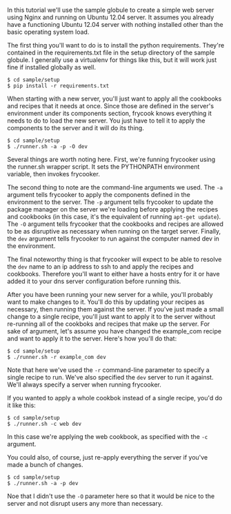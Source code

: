 In this tutorial we'll use the sample globule to create a simple web
server using Nginx and running on Ubuntu 12.04 server.  It assumes you
already have a functioning Ubuntu 12.04 server with nothing installed
other than the basic operating system load.

The first thing you'll want to do is to install the python requirements.
They're contained in the requirements.txt file in the setup directory of
the sample globule.  I generally use a virtualenv for things like this,
but it will work just fine if installed globally as well.

    $ cd sample/setup
    $ pip install -r requirements.txt

When starting with a new server, you'll just want to apply all the
cookbooks and recipes that it needs at once. Since those are defined in
the server's environment under its components section, frycook knows
everything it needs to do to load the new server.  You just have to tell
it to apply the components to the server and it will do its thing.

    $ cd sample/setup
    $ ./runner.sh -a -p -O dev

Several things are worth noting here.  First, we're funning frycooker
using the runner.sh wrapper script.  It sets the PYTHONPATH environment
variable, then invokes frycooker.

The second thing to note are the command-line arguments we used.  The
`-a` argument tells frycooker to apply the components defined in the
environment to the server.  The `-p` argument tells frycooker to update
the package manager on the server we're loading before applying the
recipes and cookbooks (in this case, it's the equivalent of running
`apt-get update`).  The `-O` argument tells frycooker that the cookbooks
and recipes are allowed to be as disruptive as necessary when running on
the target server.  Finally, the `dev` argument tells frycooker to run
against the computer named dev in the environment.

The final noteworthy thing is that frycooker will expect to be able to
resolve the `dev` name to an ip address to ssh to and apply the recipes
and cookbooks.  Therefore you'll want to either have a hosts entry for
it or have added it to your dns server configuration before running
this.

After you have been running your new server for a while, you'll probably
want to make changes to it.  You'll do this by updating your recipes as
necessary, then running them against the server.  If you've just made a
small change to a single recipe, you'll just want to apply it to the
server without re-running all of the cookboks and recipes that make up
the server.  For sake of argument, let's assume you have changed the
example_com recipe and want to apply it to the server. Here's how you'll
do that:

    $ cd sample/setup
    $ ./runner.sh -r example_com dev

Note that here we've used the `-r` command-line parameter to specify a
single recipe to run.  We've also specified the `dev` server to run it
against.  We'll always specify a server when running frycooker.

If you wanted to apply a whole cookbok instead of a single recipe, you'd
do it like this:

    $ cd sample/setup
    $ ./runner.sh -c web dev

In this case we're applying the web cookbook, as specified with the `-c`
argument.

You could also, of course, just re-apply everything the server if you've
made a bunch of changes.

    $ cd sample/setup
    $ ./runner.sh -a -p dev

Noe that I didn't use the `-O` parameter here so that it would be nice
to the server and not disrupt users any more than necessary.
